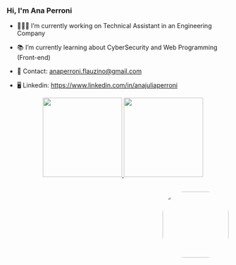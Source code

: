 ### Hi, I'm Ana Perroni 

- 👩🏻‍💻 I’m currently working on Technical Assistant in an Engineering Company
- 📚 I’m currently learning about CyberSecurity and Web Programming (Front-end)
- 📧 Contact: anaperroni.flauzino@gmail.com
- 🖥️ Linkedin: https://www.linkedin.com/in/anajuliaperroni

  <div align="center">
  <a href="https://github.com/anaperroni">
  <img height="180em" src="https://github-readme-stats.vercel.app/api?username=anaperroni&show_icons=true&theme=midnight-purple&include_all_commits=true&count_private=true"/>
  <img height="180em" src="https://github-readme-stats.vercel.app/api/top-langs/?username=anaperroni&layout=compact&langs_count=7&theme=midnight-purple"/>
</div>

  ##
<div>
  <img align=right height="150" style="border-radius:50px";" src= https://cdn.discordapp.com/attachments/1042936037426606193/1167835527983157348/download20231006113843.png?ex=654f9297&is=653d1d97&hm=f484b210ffe7e344d06f1afe8d2f1c3c01df8e9c235b1c084d4ec8aa146c0095&> 
</div>
  
  
  

